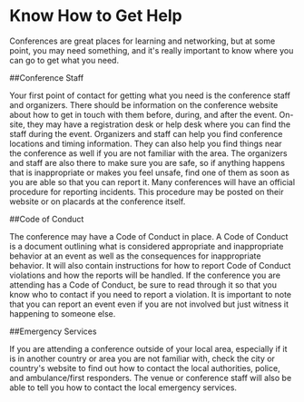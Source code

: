 # Know How to Get Help

Conferences are great places for learning and networking, but at some point, you may need something, and it's really important to know where you can go to get what you need.

##Conference Staff

Your first point of contact for getting what you need is the conference staff and organizers. There should be information on the conference website about how to get in touch with them before, during, and after the event. On-site, they may have a registration desk or help desk where you can find the staff during the event. Organizers and staff can help you find conference locations and timing information. They can also help you find things near the conference as well if you are not familiar with the area. The organizers and staff are also there to make sure you are safe, so if anything happens that is inappropriate or makes you feel unsafe, find one of them as soon as you are able so that you can report it. Many conferences will have an official procedure for reporting incidents. This procedure may be posted on their website or on placards at the conference itself.

##Code of Conduct

The conference may have a Code of Conduct in place. A Code of Conduct is a document outlining what is considered appropriate and inappropriate behavior at an event as well as the consequences for inappropriate behavior. It will also contain instructions for how to report Code of Conduct violations and how the reports will be handled. If the conference you are attending has a Code of Conduct, be sure to read through it so that you know who to contact if you need to report a violation. It is important to note that you can report an event even if you are not involved but just witness it happening to someone else.

##Emergency Services

If you are attending a conference outside of your local area, especially if it is in another country or area you are not familiar with, check the city or country's website to find out how to contact the local authorities, police, and ambulance/first responders. The venue or conference staff will also be able to tell you how to contact the local emergency services.





